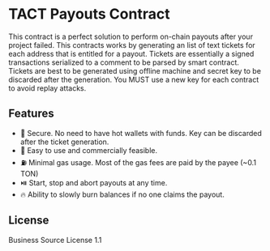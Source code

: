 # TACT Payouts Contract

This contract is a perfect solution to perform on-chain payouts after your project failed. This contracts works by generating an list of text tickets for each address that is entitled for a payout. Tickets are essentially a signed transactions serialized to a comment to be parsed by smart contract. Tickets are best to be generated using offline machine and secret key to be discarded after the generation. You MUST use a new key for each contract to avoid replay attacks.

## Features

* 🔐 Secure. No need to have hot wallets with funds. Key can be discarded after the ticket generation.
* 📝 Easy to use and commercially feasible.
* ⛽️ Minimal gas usage. Most of the gas fees are paid by the payee (~0.1 TON)
* ⏯️ Start, stop and abort payouts at any time.
* 🔥 Ability to slowly burn balances if no one claims the payout.

## License

Business Source License 1.1